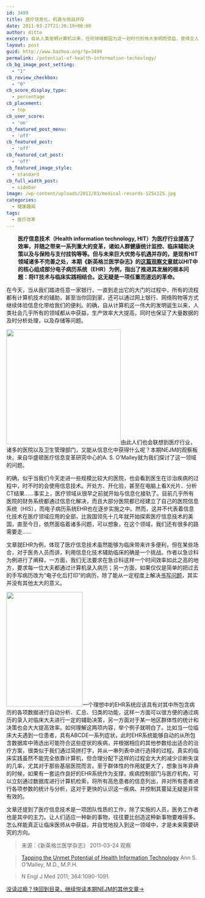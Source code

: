 ```yaml
---
id: 3499
title: 医疗信息化，机遇与挑战并存
date: 2011-03-27T21:20:19+00:00
author: ditto
excerpt: 自从人类发明计算机以来，任何领域都因为这一划时代的伟大发明而受益，使得全人类的生产效率大大提高，医疗领域也是如此。医疗信息化，这样一个热门的话题，对医疗行业意味着什么？对广大的患者又意味着什么？摆在我们面前的，是一场机遇与挑战并存的革命。
layout: post
guid: http://www.bazhua.org/?p=3499
permalink: /potential-of-health-information-technology/
cb_bg_image_post_setting:
  - "1"
cb_review_checkbox:
  - "0"
cb_score_display_type:
  - percentage
cb_placement:
  - top
cb_user_score:
  - 'on'
cb_featured_post_menu:
  - 'off'
cb_featured_post:
  - 'off'
cb_featured_cat_post:
  - 'off'
cb_featured_image_style:
  - standard
cb_full_width_post:
  - sidebar
image: /wp-content/uploads/2011/03/medical-records-125x125.jpg
categories:
  - 健康趣闻
tags:
  - 医疗改革
---
```

<p style="padding-left: 30px;">
  <strong>医疗信息技术（Health information technology, HIT）为医疗行业提高了效率，并随之带来一系列重大的变革，诸如人群健康统计监控、临床辅助决策以及与保险与支付挂钩等等。但与未来巨大优势与机遇并存的，是现有HIT领域诸多不完善之处，本期《新英格兰医学杂志》的<a href="http://www.nejm.org/doi/full/10.1056/NEJMp1011227" target="_self">这篇观察文章</a>就以HIT中的核心组成部分电子病历系统（EHR）为例，指出了推进其发展的根本问题：将IT技术与临床实践相结合。这无疑是一项任重而道远的革命。</strong>
</p>

在今天，当从我们踏进任意一家银行，一直到走出它的大门的过程中，所有的流程都有计算机技术的辅助，甚至当你回到家，还可以通过网上银行、网络购物等方式继续体验信息化带给我们的便利。的确，自从计算机这一伟大的发明诞生以来，人类社会几乎所有的领域都从中获益，生产效率大大提高，同时也保证了大量数据的及时分析处理，以及存储等问题。

[<img class="alignright size-medium wp-image-3508" title="Laptop and Stethoscope" src="/wp-content/uploads/2011/03/HIT-300x300.jpg" alt="" width="300" height="300" srcset="/wp-content/uploads/2011/03/HIT-300x300.jpg 300w, /wp-content/uploads/2011/03/HIT-150x150.jpg 150w, /wp-content/uploads/2011/03/HIT-125x125.jpg 125w, /wp-content/uploads/2011/03/HIT.jpg 1024w" sizes="(max-width: 300px) 100vw, 300px" />](/wp-content/uploads/2011/03/HIT.jpg)由此人们也会联想到医疗行业，诸多的医院以及卫生管理部门，又能从信息化中获得什么呢？本期NEJM的观察板块，来自华盛顿医疗信息变革研究中心的A. S. O&#8217;Malley就为我们探讨了这一领域的问题。

的确，似乎当我们今天走进一些规模比较大的医院，也会看到医生在诊治疾病的过程中，时不时的会使用信息技术。开处方、开化验，甚至在电脑上看X光片、分析CT结果……事实上，医疗领域从很早之前就开始与信息化接轨了。目前几乎所有医院的财务系统都通过信息化解决，而且大部分医院都已经建立了自己的医院信息系统（HIS），而电子病历系统EHR也在逐步实施之中。然而，这并不代表着信息化技术在医疗领域应用的全部，比我国领先十几年就开始探索医疗信息技术的美国，直至今日，依然面临着诸多问题，可以想象，在这个领域，我们还有很多的路需要走……

文章就EHR为例，体现了医疗信息技术虽然能够为临床带来许多便利，但在某些场合，对于医务人员而讲，利用信息化技术辅助临床的确是一个挑战。作者以急诊科为例进行了阐释，一方面，我们无法要求在急诊科这样一个时间效率如此之高的地方，要求每一位大夫都通过计算机录入病历；另一方面，如果仅仅是简单的把过去的手写病历改为“电子化后打印”的病历，除了能从一定程度上解决<a href="http://www.bazhua.org/2011/03/illegible-handwriting.html" target="_self">书写问题</a>，其实并没有其他太大的意义。

[<img class="alignleft size-medium wp-image-3509" title="268128-249-7" src="/wp-content/uploads/2011/03/268128-249-7-200x300.jpg" alt="" width="200" height="300" srcset="/wp-content/uploads/2011/03/268128-249-7-200x300.jpg 200w, /wp-content/uploads/2011/03/268128-249-7-100x150.jpg 100w, /wp-content/uploads/2011/03/268128-249-7.jpg 234w" sizes="(max-width: 200px) 100vw, 200px" />](/wp-content/uploads/2011/03/268128-249-7.jpg)一个理想中的EHR系统应该具有对其中所包含病历的各项数据进行自动分析、汇总、归类的功能，这样一方面可以很方便的通过病历的录入对临床大夫进行一定的辅助决策，另一方面对于某一地区群体性的统计和决策也会大大提高效率。如何理解这两项内容，举个例子就明白了。比如当一位临床大夫遇到一位患者，具有ABCDE一系列症状，此时EHR系统能够自动的从所包含数据库中筛选出可能符合这些症状的疾病，并根据相应的其他参数给出适合的治疗方案，很类似于我们通过简拼打字，并从一串列表中进行选择的过程。真实的临床实践虽然不能完全依靠计算机，但合理分配下这样的过程会大大的减少诊断失误的几率，尤其对于那些基层医院而言。至于群体性的作用就更大了，想象当年非典的时候，如果有一套运作良好的EHR系统作为支撑，疾病控制部门与医疗机构，可以立刻通过数据库进行计算机检索，将所有高危患者的信息列出，并对所有患者进行各项参数的统计与分析，这对于更快的认识这一疾病、并控制其蔓延无疑是非常有效的。

文章还提到了医疗信息技术是一项团队性质的工作，除了实施的人员，医务工作者也是其中的主力。让人们适应一种新的事物，往往要比创造这种新事物要难得多。怎么样能真正让临床医师从中获益，并自觉地投入到这一领域中，才是未来需要研究的方向。

> 来源：《新英格兰医学杂志》 2011-03-24 观察
  
> <a href="http://www.nejm.org/doi/full/10.1056/NEJMp1011227" target="_self">Tapping the Unmet Potential of Health Information Technology</a><span class="Apple-style-span" style="border-collapse: separate; color: #000000; font-family: 'Times New Roman'; font-size: 16px; font-style: normal; font-variant: normal; font-weight: normal; letter-spacing: normal; line-height: normal; orphans: 2; text-indent: 0px; text-transform: none; white-space: normal; widows: 2; word-spacing: 0px;"><span class="Apple-style-span" style="color: #333333; font-family: arial,sans-serif; line-height: 16px;"> </span></span>Ann S. O&#8217;Malley, M.D., M.P.H.
  
> N Engl J Med 2011; 364:1090-1091.

[没读过瘾？快回到目录，继续悦读本期NEJM的其他文章→](http://www.bazhua.org/2011/03/nejm24.html)
